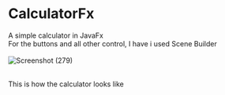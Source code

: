 # CalculatorFx
A simple calculator in JavaFx <br>
For the buttons and all other control, I have i used Scene Builder <br>
<br>
![Screenshot (279)](https://user-images.githubusercontent.com/49680243/92996705-2f0cfa80-f52b-11ea-894f-eacbc2d79221.png)

<br>
This is how the calculator looks like
